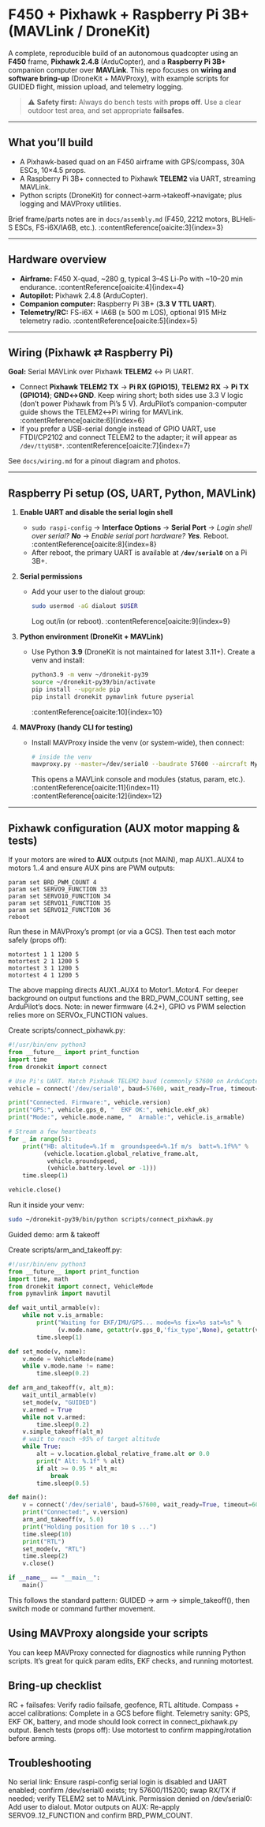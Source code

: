 # F450 + Pixhawk + Raspberry Pi 3B+ (MAVLink / DroneKit)

A complete, reproducible build of an autonomous quadcopter using an **F450** frame, **Pixhawk 2.4.8** (ArduCopter), and a **Raspberry Pi 3B+** companion computer over **MAVLink**. This repo focuses on **wiring and software bring-up** (DroneKit + MAVProxy), with example scripts for GUIDED flight, mission upload, and telemetry logging.

> ⚠️ **Safety first:** Always do bench tests with **props off**. Use a clear outdoor test area, and set appropriate **failsafes**.

---

## What you’ll build

- A Pixhawk-based quad on an F450 airframe with GPS/compass, 30A ESCs, 10×4.5 props.
- A Raspberry Pi 3B+ connected to Pixhawk **TELEM2** via UART, streaming MAVLink.
- Python scripts (DroneKit) for connect→arm→takeoff→navigate; plus logging and MAVProxy utilities.

Brief frame/parts notes are in `docs/assembly.md` (F450, 2212 motors, BLHeli-S ESCs, FS-i6X/IA6B, etc.). :contentReference[oaicite:3]{index=3}

---

## Hardware overview

- **Airframe:** F450 X-quad, ~280 g, typical 3–4S Li-Po with ~10–20 min endurance. :contentReference[oaicite:4]{index=4}  
- **Autopilot:** Pixhawk 2.4.8 (ArduCopter).  
- **Companion computer:** Raspberry Pi 3B+ (**3.3 V TTL UART**).  
- **Telemetry/RC:** FS-i6X + IA6B (≥ 500 m LOS), optional 915 MHz telemetry radio. :contentReference[oaicite:5]{index=5}

---

## Wiring (Pixhawk ⇄ Raspberry Pi)

**Goal:** Serial MAVLink over Pixhawk **TELEM2** ↔ Pi UART.

- Connect **Pixhawk TELEM2 TX** → **Pi RX (GPIO15)**, **TELEM2 RX** → **Pi TX (GPIO14)**; **GND↔GND**. Keep wiring short; both sides use 3.3 V logic (don’t power Pixhawk from Pi’s 5 V). ArduPilot’s companion-computer guide shows the TELEM2↔Pi wiring for MAVLink. :contentReference[oaicite:6]{index=6}
- If you prefer a USB-serial dongle instead of GPIO UART, use FTDI/CP2102 and connect TELEM2 to the adapter; it will appear as `/dev/ttyUSB*`. :contentReference[oaicite:7]{index=7}

See `docs/wiring.md` for a pinout diagram and photos.

---

## Raspberry Pi setup (OS, UART, Python, MAVLink)

1. **Enable UART and disable the serial login shell**
   - `sudo raspi-config` → **Interface Options** → **Serial Port** → _Login shell over serial? **No**_ → _Enable serial port hardware? **Yes**_. Reboot. :contentReference[oaicite:8]{index=8}
   - After reboot, the primary UART is available at **`/dev/serial0`** on a Pi 3B+.

2. **Serial permissions**
   - Add your user to the dialout group:
     ```bash
     sudo usermod -aG dialout $USER
     ```
     Log out/in (or reboot). :contentReference[oaicite:9]{index=9}

3. **Python environment (DroneKit + MAVLink)**
   - Use Python **3.9** (DroneKit is not maintained for latest 3.11+). Create a venv and install:
     ```bash
     python3.9 -m venv ~/dronekit-py39
     source ~/dronekit-py39/bin/activate
     pip install --upgrade pip
     pip install dronekit pymavlink future pyserial
     ```
     :contentReference[oaicite:10]{index=10}

4. **MAVProxy (handy CLI for testing)**
   - Install MAVProxy inside the venv (or system-wide), then connect:
     ```bash
     # inside the venv
     mavproxy.py --master=/dev/serial0 --baudrate 57600 --aircraft MyCopter
     ```
     This opens a MAVLink console and modules (status, param, etc.). :contentReference[oaicite:11]{index=11} :contentReference[oaicite:12]{index=12}

---

## Pixhawk configuration (AUX motor mapping & tests)

If your motors are wired to **AUX** outputs (not MAIN), map AUX1..AUX4 to motors 1..4 and ensure AUX pins are PWM outputs:

```text
param set BRD_PWM_COUNT 4
param set SERVO9_FUNCTION 33
param set SERVO10_FUNCTION 34
param set SERVO11_FUNCTION 35
param set SERVO12_FUNCTION 36
reboot
```

Run these in MAVProxy’s prompt (or via a GCS). Then test each motor safely (props off):
```text
motortest 1 1 1200 5
motortest 2 1 1200 5
motortest 3 1 1200 5
motortest 4 1 1200 5
```

The above mapping directs AUX1..AUX4 to Motor1..Motor4. For deeper background on output functions and the BRD_PWM_COUNT setting, see ArduPilot’s docs. Note: in newer firmware (4.2+), GPIO vs PWM selection relies more on SERVOx_FUNCTION values.


Create scripts/connect_pixhawk.py:
```python
#!/usr/bin/env python3
from __future__ import print_function
import time
from dronekit import connect

# Use Pi's UART. Match Pixhawk TELEM2 baud (commonly 57600 on ArduCopter)
vehicle = connect('/dev/serial0', baud=57600, wait_ready=True, timeout=60)

print("Connected. Firmware:", vehicle.version)
print("GPS:", vehicle.gps_0, "  EKF OK:", vehicle.ekf_ok)
print("Mode:", vehicle.mode.name, "  Armable:", vehicle.is_armable)

# Stream a few heartbeats
for _ in range(5):
    print("HB: altitude=%.1f m  groundspeed=%.1f m/s  batt=%.1f%%" %
          (vehicle.location.global_relative_frame.alt,
           vehicle.groundspeed,
           (vehicle.battery.level or -1)))
    time.sleep(1)

vehicle.close()
```

Run it inside your venv:
```bash
sudo ~/dronekit-py39/bin/python scripts/connect_pixhawk.py
```


Guided demo: arm & takeoff

Create scripts/arm_and_takeoff.py:
```python
#!/usr/bin/env python3
from __future__ import print_function
import time, math
from dronekit import connect, VehicleMode
from pymavlink import mavutil

def wait_until_armable(v):
    while not v.is_armable:
        print("Waiting for EKF/IMU/GPS... mode=%s fix=%s sat=%s" %
              (v.mode.name, getattr(v.gps_0,'fix_type',None), getattr(v.gps_0,'satellites_visible',None)))
        time.sleep(1)

def set_mode(v, name):
    v.mode = VehicleMode(name)
    while v.mode.name != name:
        time.sleep(0.2)

def arm_and_takeoff(v, alt_m):
    wait_until_armable(v)
    set_mode(v, "GUIDED")
    v.armed = True
    while not v.armed:
        time.sleep(0.2)
    v.simple_takeoff(alt_m)
    # wait to reach ~95% of target altitude
    while True:
        alt = v.location.global_relative_frame.alt or 0.0
        print(" Alt: %.1f" % alt)
        if alt >= 0.95 * alt_m:
            break
        time.sleep(0.5)

def main():
    v = connect('/dev/serial0', baud=57600, wait_ready=True, timeout=60)
    print("Connected:", v.version)
    arm_and_takeoff(v, 5.0)
    print("Holding position for 10 s ...")
    time.sleep(10)
    print("RTL")
    set_mode(v, "RTL")
    time.sleep(2)
    v.close()

if __name__ == "__main__":
    main()
```

This follows the standard pattern: GUIDED → arm → simple_takeoff(), then switch mode or command further movement.

## Using MAVProxy alongside your scripts

You can keep MAVProxy connected for diagnostics while running Python scripts. It’s great for quick param edits, EKF checks, and running motortest.


## Bring-up checklist

RC + failsafes: Verify radio failsafe, geofence, RTL altitude.
Compass + accel calibrations: Complete in a GCS before flight.
Telemetry sanity: GPS, EKF OK, battery, and mode should look correct in connect_pixhawk.py output.
Bench tests (props off): Use motortest to confirm mapping/rotation before arming.


## Troubleshooting

No serial link: Ensure raspi-config serial login is disabled and UART enabled; confirm /dev/serial0 exists; try 57600/115200; swap RX/TX if needed; verify TELEM2 set to MAVLink.
Permission denied on /dev/serial0: Add user to dialout. 
Motor outputs on AUX: Re-apply SERVO9..12_FUNCTION and confirm BRD_PWM_COUNT.
